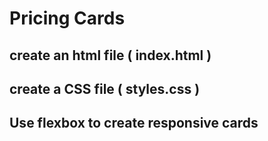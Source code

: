 # Pricing Cards

## create an html file ( index.html )

## create a CSS file ( styles.css )

## Use flexbox to create responsive cards
